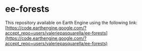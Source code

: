 # ee-forests

This repository available on Earth Engine using the following link:
[https://code.earthengine.google.com/?accept_repo=users/valeriepasquarella/ee-forests](https://code.earthengine.google.com/?accept_repo=users/valeriepasquarella/ee-forests)
